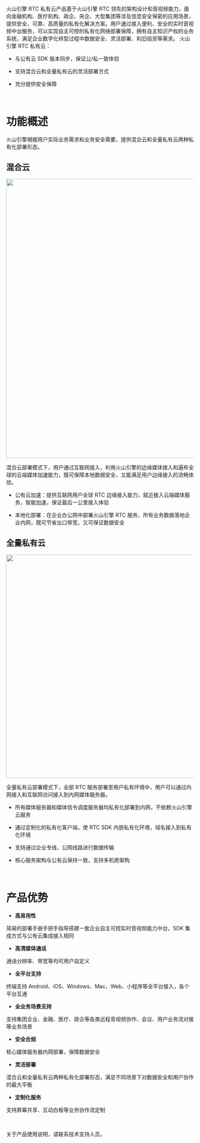 火山引擎 RTC 私有云产品基于火山引擎 RTC 领先的架构设计和音视频能力，面向金融机构、医疗机构、政企、央企、大型集团等涉及信息安全保密的应用场景，提供安全、可靠、高质量的私有化解决方案。用户通过接入便利、安全的实时音视频中台服务，可以实现自主可控的私有化网络部署保障，拥有自主知识产权的业务系统，满足企业数字化转型过程中数据安全、灵活部署、利旧投资等需求。
火山引擎 RTC 私有云：

- 与公有云 SDK 版本同步，保证公/私一致体验
	
- 支持混合云和全量私有云的灵活部署方式
	
- 充分提供安全保障
	

<br>

# 功能概述

火山引擎根据用户实际业务需求和业务安全需要，提供混合云和全量私有云两种私有化部署形态。

## 混合云

<img src=https://portal.volccdn.com/obj/volcfe/cloud-universal-doc/upload_7c2773689bf700baae710a114a10493d.png style="height:750px" /> 

混合云部署模式下，用户通过互联网接入，利用火山引擎的边缘媒体接入和遍布全球的云端媒体加速能力，既可保障本地数据安全，又能满足用户边缘接入的流畅体验。

- 公有云加速：提供互联网用户全球 RTC 边缘接入能力，就近接入云端媒体服务，智能加速，保证最后一公里接入体验
	
- 本地化部署：在企业办公网中部署火山引擎 RTC 服务，所有业务数据落地企业内网，既可节省出口带宽，又可保证数据安全
	

## 全量私有云

<img src=https://portal.volccdn.com/obj/volcfe/cloud-universal-doc/upload_116a9078d0099d8a5c9617da79a4cafa.png style="height:600px" /> 

全量私有云部署模式下，全部 RTC 服务部署至用户私有环境中，用户可以通过内网接入和互联网访问接入到内网媒体服务器。

- 所有媒体服务器和媒体信令调度服务器均私有化部署到内网，不依赖火山引擎云服务
	
- 通过定制化的私有化客户端，使 RTC SDK 内嵌私有化环境，域名接入到私有化环境
	
- 支持通过企业专线、公网线路进行数据传输
	
- 核心服务架构与公有云保持一致，支持多机房架构
	

<br>

# 产品优势

- **高易用性**
	

简易的部署手册手把手指导搭建一套企业自主可控实时音视频能力中台，SDK 集成方式与公有云集成接入相同

- **高清媒体通话**
	

通话分辨率、带宽等均可用户自定义

- **全平台支持**
	

终端支持 Android、iOS、Windows、Mac、Web、小程序等全平台接入，各个平台互通

- **全业务场景支持**
	

支持集团企业、金融、医疗、政企等各类远程音视频协作、会议、用户业务流对接等业务场景

- **安全合规**
	

核心媒体服务器内网部署，保障数据安全

- **灵活部署**
	

混合云和全量私有云两种私有化部署形态，满足不同场景下对数据安全和用户协作的最大平衡

- **定制化服务**
	

支持屏幕共享、互动白板等业务协作流定制
<br>

<br>

关于产品使用说明，请联系技术支持人员。
<br>

<br>